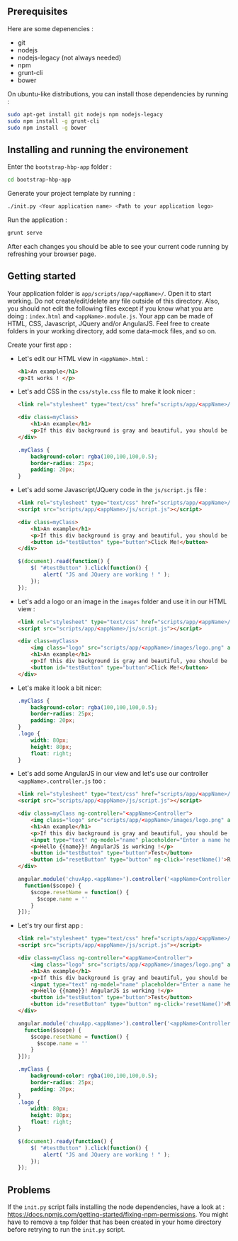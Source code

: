 ## Prerequisites

Here are some depenencies :

- git
- nodejs
- nodejs-legacy (not always needed)
- npm
- grunt-cli
- bower

On ubuntu-like distributions, you can install those dependencies by running :

```bash
sudo apt-get install git nodejs npm nodejs-legacy
sudo npm install -g grunt-cli
sudo npm install -g bower
```

## Installing and running the environement

Enter the `bootstrap-hbp-app` folder :

```bash
cd bootstrap-hbp-app
```

Generate your project template by running :

```bash
./init.py <Your application name> <Path to your application logo>
```

Run the application :

```bash
grunt serve
```

After each changes you should be able to see your current code running by refreshing your browser page.

## Getting started

Your application folder is `app/scripts/app/<appName>/`. Open it to start working.
Do not create/edit/delete any file outside of this directory. Also, you should not edit the following files except if you know what you are doing : `index.html` and `<appName>.module.js`.
Your app can be made of HTML, CSS, Javascript, JQuery and/or AngularJS.
Feel free to create folders in your working directory, add some data-mock files, and so on.

Create your first app :

- Let's edit our HTML view in `<appName>.html` :

    ```html
    <h1>An example</h1>
    <p>It works ! </p>
    ```

- Let's add CSS in the `css/style.css` file to make it look nicer :

    ```html
    <link rel="stylesheet" type="text/css" href="scripts/app/<appName>/css/style.css" />

    <div class=myClass>
        <h1>An example</h1>
        <p>If this div background is gray and beautiful, you should be happy !</p>
    </div>
    ```
    ```css
    .myClass {
        background-color: rgba(100,100,100,0.5);
        border-radius: 25px;
        padding: 20px;
    }
    ```

- Let's add some Javascript/JQuery code in the `js/script.js` file :

    ```html
    <link rel="stylesheet" type="text/css" href="scripts/app/<appName>/css/style.css" />
    <script src="scripts/app/<appName>/js/script.js"></script>

    <div class=myClass>
        <h1>An example</h1>
        <p>If this div background is gray and beautiful, you should be happy !</p>
        <button id="testButton" type="button">Click Me!</button> 
    </div>
    ```
    ```javascript
    $(document).read(function() {
        $( "#testButton" ).click(function() {
            alert( "JS and JQuery are working ! " );
        });
    });
    ```


- Let's add a logo or an image in the `images` folder and use it in our HTML view :

    ```html
    <link rel="stylesheet" type="text/css" href="scripts/app/<appName>/css/style.css" />
    <script src="scripts/app/<appName>/js/script.js"></script>
    
    <div class=myClass>
        <img class="logo" src="scripts/app/<appName>/images/logo.png" alt="application logo"></img>
        <h1>An example</h1>
        <p>If this div background is gray and beautiful, you should be happy !</p>
        <button id="testButton" type="button">Click Me!</button> 
    </div>
    ```

- Let's make it look a bit nicer:

    ```css
    .myClass {
        background-color: rgba(100,100,100,0.5);
        border-radius: 25px;
        padding: 20px;
    }
    .logo {
        width: 80px;
        height: 80px;
        float: right;
    }
    ```

- Let's add some AngularJS in our view and let's use our controller `<appName>.controller.js` too :

    ```html
    <link rel="stylesheet" type="text/css" href="scripts/app/<appName>/css/style.css" />
    <script src="scripts/app/<appName>/js/script.js"></script>
    
    <div class=myClass ng-controller="<appName>Controller">
        <img class="logo" src="scripts/app/<appName>/images/logo.png" alt="application logo"></img>
        <h1>An example</h1>
        <p>If this div background is gray and beautiful, you should be happy !</p>
        <input type="text" ng-model="name" placeholder="Enter a name here">
        <p>Hello {{name}}! AngularJS is working !</p>
        <button id="testButton" type="button">Test</button>
        <button id="resetButton" type="button" ng-click='resetName()'>Reset</button>
    </div>
    ```
    ```javascript
    angular.module('chuvApp.<appName>').controller('<appName>Controller',['$scope',
      function($scope) {
        $scope.resetName = function() {
          $scope.name = ''
        }
    }]);
    ```
- Let's try our first app :

    ```html
    <link rel="stylesheet" type="text/css" href="scripts/app/<appName>/css/style.css" />
    <script src="scripts/app/<appName>/js/script.js"></script>
    
    <div class=myClass ng-controller="<appName>Controller">
        <img class="logo" src="scripts/app/<appName>/images/logo.png" alt="application logo"></img>
        <h1>An example</h1>
        <p>If this div background is gray and beautiful, you should be happy !</p>
        <input type="text" ng-model="name" placeholder="Enter a name here">
        <p>Hello {{name}}! AngularJS is working !</p>
        <button id="testButton" type="button">Test</button>
        <button id="resetButton" type="button" ng-click='resetName()'>Reset</button>
    </div>
    ```
    ```javascript
    angular.module('chuvApp.<appName>').controller('<appName>Controller',['$scope',
      function($scope) {
        $scope.resetName = function() {
          $scope.name = ''
        }
    }]);
    ```
    ```css
    .myClass {
	    background-color: rgba(100,100,100,0.5);
	    border-radius: 25px;
	    padding: 20px;
    }
    .logo {
	    width: 80px;
	    height: 80px;
	    float: right;
    }
    ```
    ```javascript
    $(document).ready(function() {
        $( "#testButton" ).click(function() {
            alert( "JS and JQuery are working ! " );
        });
    });
    ```

## Problems

If the `init.py` script fails installing the node dependencies, have a look at :
https://docs.npmjs.com/getting-started/fixing-npm-permissions.
You might have to remove a `tmp` folder that has been created in your home directory before retrying to run the `init.py` script.
